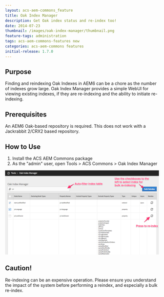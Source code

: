 ```yaml
---
layout: acs-aem-commons_feature
title: Oak Index Manager
description: Get Oak index status and re-index too!
date: 2014-07-23
thumbnail: /images/oak-index-manager/thumbnail.png
feature-tags: administration
tags: acs-aem-commons-features new
categories: acs-aem-commons features
initial-release: 1.7.0
---
```


## Purpose

Finding and reindexing Oak Indexes in AEM6 can be a chore as the number of indexes grow large. Oak Index Manager provides a simple WebUI for viewing existing indexes, if they are re-indexing and the ability to initiate re-indexing.

## Prerequisites

An AEM6 Oak-based repository is required. This does not work with a Jackrabbit 2/CRX2 based repository.

## How to Use

1. Install the ACS AEM Commons package
2. As the "admin" user, open Tools > ACS Commons > Oak Index Manager

![image](/acs-aem-commons/images/oak-index-manager/screenshot.png)

## Caution!

Re-indexing can be an expensive operation. Please ensure you understand the impact of the system before performing a reindex, and especially a bulk re-index.